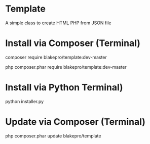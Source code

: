 # Template

A simple class to create HTML PHP from JSON file

# Install via Composer (Terminal)

composer require blakepro/template:dev-master
 
php composer.phar require blakepro/template:dev-master

# Install via Python Terminal)

python installer.py

# Update via Composer (Terminal)

php composer.phar update blakepro/template
